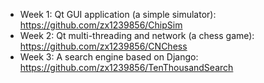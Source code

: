 + Week 1: Qt GUI application (a simple simulator): https://github.com/zx1239856/ChipSim
+ Week 2: Qt multi-threading and network (a chess game): https://github.com/zx1239856/CNChess
+ Week 3: A search engine based on Django: https://github.com/zx1239856/TenThousandSearch 
